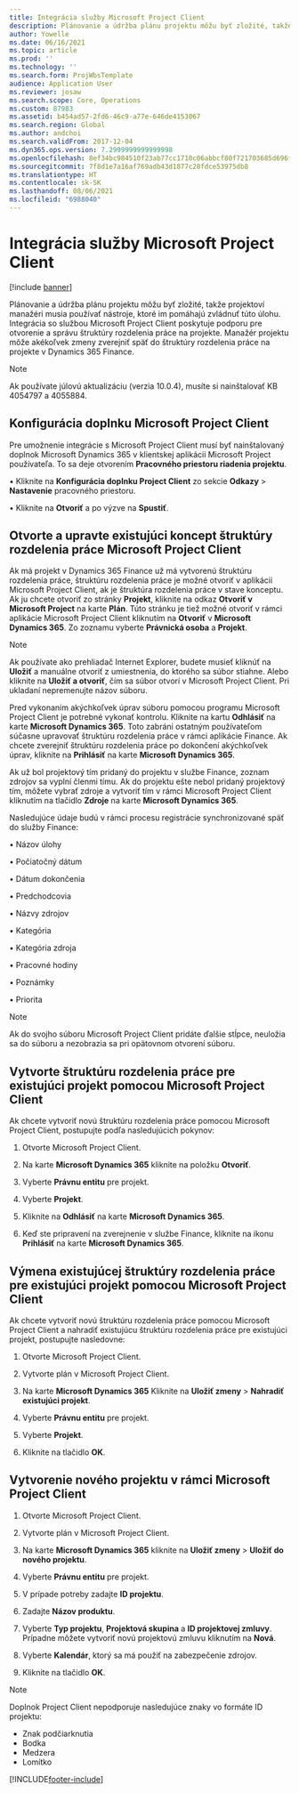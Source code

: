 ```yaml
---
title: Integrácia služby Microsoft Project Client
description: Plánovanie a údržba plánu projektu môžu byť zložité, takže projektoví manažéri musia používať nástroje, ktoré im pomáhajú zvládnuť túto úlohu. Integrácia so službou Microsoft Project Client poskytuje podporu pre otvorenie a správu štruktúry rozdelenia práce na projekte.
author: Yowelle
ms.date: 06/16/2021
ms.topic: article
ms.prod: ''
ms.technology: ''
ms.search.form: ProjWbsTemplate
audience: Application User
ms.reviewer: josaw
ms.search.scope: Core, Operations
ms.custom: 87983
ms.assetid: b454ad57-2fd6-46c9-a77e-646de4153067
ms.search.region: Global
ms.author: andchoi
ms.search.validFrom: 2017-12-04
ms.dyn365.ops.version: 7.2999999999999998
ms.openlocfilehash: 8ef34bc984510f23ab77cc1710c06abbcf80f721703685d696fea28eeaddd732
ms.sourcegitcommit: 7f8d1e7a16af769adb43d1877c28fdce53975db8
ms.translationtype: HT
ms.contentlocale: sk-SK
ms.lasthandoff: 08/06/2021
ms.locfileid: "6988040"
---
```

# <a name="microsoft-project-client-integration"></a>Integrácia služby Microsoft Project Client

[!include [banner](../includes/banner.md)]

Plánovanie a údržba plánu projektu môžu byť zložité, takže projektoví manažéri musia používať nástroje, ktoré im pomáhajú zvládnuť túto úlohu. Integrácia so službou Microsoft Project Client poskytuje podporu pre otvorenie a správu štruktúry rozdelenia práce na projekte. Manažér projektu môže akékoľvek zmeny zverejniť späť do štruktúry rozdelenia práce na projekte v Dynamics 365 Finance.

> [!NOTE]
> Ak používate júlovú aktualizáciu (verzia 10.0.4), musíte si nainštalovať KB 4054797 a 4055884.

## <a name="configure-the-microsoft-project-client-add-in"></a>Konfigurácia doplnku Microsoft Project Client
Pre umožnenie integrácie s Microsoft Project Client musí byť nainštalovaný doplnok Microsoft Dynamics 365 v klientskej aplikácii Microsoft Project používateľa. To sa deje otvorením **Pracovného priestoru riadenia projektu**.

•   Kliknite na **Konfigurácia doplnku Project Client** zo sekcie **Odkazy** > **Nastavenie** pracovného priestoru.

•   Kliknite na **Otvoriť** a po výzve na **Spustiť**.

## <a name="open-and-edit-an-existing-draft-work-breakdown-structure-in-microsoft-project-client"></a>Otvorte a upravte existujúci koncept štruktúry rozdelenia práce Microsoft Project Client
Ak má projekt v Dynamics 365 Finance už má vytvorenú štruktúru rozdelenia práce, štruktúru rozdelenia práce je možné otvoriť v aplikácii Microsoft Project Client, ak je štruktúra rozdelenia práce v stave konceptu. Ak ju chcete otvoriť zo stránky **Projekt**, kliknite na odkaz **Otvoriť v Microsoft Project** na karte **Plán**. Túto stránku je tiež možné otvoriť v rámci aplikácie Microsoft Project Client kliknutím na **Otvoriť** v **Microsoft Dynamics 365**. Zo zoznamu vyberte **Právnická osoba** a **Projekt**.

> [!NOTE]
> Ak používate ako prehliadač Internet Explorer, budete musieť kliknúť na **Uložiť** a manuálne otvoriť z umiestnenia, do ktorého sa súbor stiahne. Alebo kliknite na **Uložiť a otvoriť**, čím sa súbor otvorí v Microsoft Project Client. Pri ukladaní nepremenujte názov súboru.

Pred vykonaním akýchkoľvek úprav súboru pomocou programu Microsoft Project Client je potrebné vykonať kontrolu. Kliknite na kartu **Odhlásiť** na karte **Microsoft Dynamics 365**. Toto zabráni ostatným používateľom súčasne upravovať štruktúru rozdelenia práce v rámci aplikácie Finance. Ak chcete zverejniť štruktúru rozdelenia práce po dokončení akýchkoľvek úprav, kliknite na **Prihlásiť** na karte **Microsoft Dynamics 365**.

Ak už bol projektový tím pridaný do projektu v službe Finance, zoznam zdrojov sa vyplní členmi tímu. Ak do projektu ešte nebol pridaný projektový tím, môžete vybrať zdroje a vytvoriť tím v rámci Microsoft Project Client kliknutím na tlačidlo **Zdroje** na karte **Microsoft Dynamics 365**. 

Nasledujúce údaje budú v rámci procesu registrácie synchronizované späť do služby Finance:

•   Názov úlohy

•   Počiatočný dátum

•   Dátum dokončenia

•   Predchodcovia

•   Názvy zdrojov

•   Kategória

•   Kategória zdroja

•   Pracovné hodiny

•   Poznámky

•   Priorita

> [!NOTE]
> Ak do svojho súboru Microsoft Project Client pridáte ďalšie stĺpce, neuložia sa do súboru a nezobrazia sa pri opätovnom otvorení súboru.

## <a name="create-the-work-breakdown-structure-for-an-existing-project-using-microsoft-project-client"></a>Vytvorte štruktúru rozdelenia práce pre existujúci projekt pomocou Microsoft Project Client
Ak chcete vytvoriť novú štruktúru rozdelenia práce pomocou Microsoft Project Client, postupujte podľa nasledujúcich pokynov:


1.  Otvorte Microsoft Project Client.

2.  Na karte **Microsoft Dynamics 365** kliknite na položku **Otvoriť**.

3.  Vyberte **Právnu entitu** pre projekt.

4.  Vyberte **Projekt**.

5.  Kliknite na **Odhlásiť** na karte **Microsoft Dynamics 365**.

6.  Keď ste pripravení na zverejnenie v službe Finance, kliknite na ikonu **Prihlásiť** na karte **Microsoft Dynamics 365**.

## <a name="replace-the-existing-work-breakdown-structure-for-an-existing-project-using-microsoft-project-client"></a>Výmena existujúcej štruktúry rozdelenia práce pre existujúci projekt pomocou Microsoft Project Client
Ak chcete vytvoriť novú štruktúru rozdelenia práce pomocou Microsoft Project Client a nahradiť existujúcu štruktúru rozdelenia práce pre existujúci projekt, postupujte nasledovne:

1.  Otvorte Microsoft Project Client.

2.  Vytvorte plán v Microsoft Project Client.

3.  Na karte **Microsoft Dynamics 365** Kliknite na **Uložiť zmeny** > **Nahradiť existujúci projekt**.

4.  Vyberte **Právnu entitu** pre projekt.

5.  Vyberte **Projekt**.

6.  Kliknite na tlačidlo **OK**.

## <a name="create-a-new-project-from-within-microsoft-project-client"></a>Vytvorenie nového projektu v rámci Microsoft Project Client


1.  Otvorte Microsoft Project Client.

2.  Vytvorte plán v Microsoft Project Client.

3.  Na karte **Microsoft Dynamics 365** kliknite na **Uložiť zmeny** > **Uložiť do nového projektu**.

4.  Vyberte **Právnu entitu** pre projekt.

5.  V prípade potreby zadajte **ID projektu**.

6.  Zadajte **Názov produktu**.

7.  Vyberte **Typ projektu**, **Projektová skupina** a **ID projektovej zmluvy**. Prípadne môžete vytvoriť novú projektovú zmluvu kliknutím na **Nová**.

8.  Vyberte **Kalendár**, ktorý sa má použiť na zabezpečenie zdrojov.

11. Kliknite na tlačidlo **OK**.

> [!NOTE]
> Doplnok Project Client nepodporuje nasledujúce znaky vo formáte ID projektu:
> 
>   - Znak podčiarknutia
>   - Bodka
>   - Medzera
>   - Lomítko

[!INCLUDE[footer-include](../includes/footer-banner.md)]
